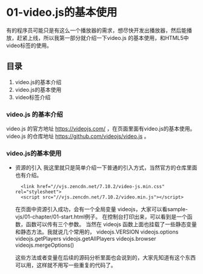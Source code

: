 # 01-video.js的基本使用

有的程序员可能只是有这么一个播放器的需求，想尽快开发出播放器，然后能播放，赶紧上线，所以我第一部分就介绍一下video.js 的基本使用，和HTML5中video标签的使用。

## 目录
1. video.js的基本介绍
2. video.js的基本使用
3. video标签介绍


### video.js 的基本介绍

video.js 的官方地址 https://videojs.com/ ，在页面里面有video.js的基本使用。
video.js 的仓库地址 https://github.com/videojs/video.js 。 

### video.js的基本使用

- 资源的引入
  我这里就只是简单介绍一下普通的引入方式，当然官方的仓库里面也有介绍。
  ```
    <link href="//vjs.zencdn.net/7.10.2/video-js.min.css" rel="stylesheet">
    <script src="//vjs.zencdn.net/7.10.2/video.min.js"></script>
  ```
  在页面中资源引入成功，会有一个全局变量 videojs，大家可以看sample-vjs/01-chapter/01-start.html例子。 在控制台打印出来，可以看到是一个函数，函数可以传有三个参数。
  当然在 videojs 函数上面也挂载了一些静态变量和静态方法。我就说几个常用的，
   videojs.VERSION 
   videojs.options
   videojs.getPlayers
   videojs.getAllPlayers
   videojs.browser
   videojs.mergeOptions()

  这些方法或者变量在后续的源码分析里面也会说到的，大家先知道有这个东西可以用，这样就不用写一些重复的代码了。
